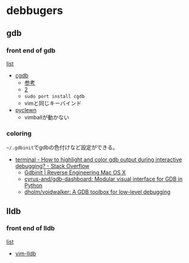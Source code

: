 # debbugers

## gdb
### front end of gdb
[list](https://sourceware.org/gdb/wiki/GDB%20Front%20Ends)

* [cgdb](http://blog.anatoo.jp/entry/20111023/1319375779)
    * [参考](http://blog.anatoo.jp/entry/20111023/1319375779)
    * [2](http://miettal.hatenablog.com/entry/20120408/1333917572)
    * `sudo port install cgdb`
    * vimと同じキーバインド
* [pyclewn]()
    * vimballが動かない

### coloring
`~/.gdbinit`でgdbの色付けなど設定ができる。


* [terminal - How to highlight and color gdb output during interactive debugging? - Stack Overflow](http://stackoverflow.com/questions/209534/how-to-highlight-and-color-gdb-output-during-interactive-debugging)
    * [Gdbinit | Reverse Engineering Mac OS X](https://reverse.put.as/gdbinit/)
    * [cyrus-and/gdb-dashboard: Modular visual interface for GDB in Python](https://github.com/cyrus-and/gdb-dashboard)
    * [dholm/voidwalker: A GDB toolbox for low-level debugging](https://github.com/dholm/voidwalker)


## lldb

### front end of lldb
[list](http://usevim.com/2014/03/05/lldb/)

* [vim-lldb](Bundle "gilligan/vim-lldb")
